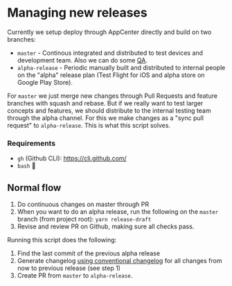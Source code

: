 # Managing new releases

Currently we setup deploy through AppCenter directly and build on two branches:

- `master` - Continous integrated and distributed to test devices and development team. Also we can do some [QA](https://github.com/AtB-AS/org/blob/master/guides/workflow-and-qa-progress-apps.md).
- `alpha-release` - Periodic manually built and distributed to internal people on the "alpha" release plan (Test Flight for iOS and alpha store on Google Play Store).

For `master` we just merge new changes through Pull Requests and feature branches with squash and rebase. But if we really want to test larger concepts and features, we should distribute to the internal testing team through the alpha channel. For this we make changes as a "sync pull request" to `alpha-release`. This is what this script solves.

### Requirements

- `gh` (Github CLI): https://cli.github.com/
- `bash` 😬

## Normal flow

1. Do continuous changes on master through PR
1. When you want to do an alpha release, run the following on the `master` branch (from project root): `yarn release-draft`
1. Revise and review PR on Github, making sure all checks pass.

Running this script does the following:

1. Find the last commit of the previous alpha release
1. Generate changelog [using conventional changelog](https://github.com/conventional-changelog/conventional-changelog) for all changes from now to previous release (see step 1)
1. Create PR from `master` to `alpha-release`.
